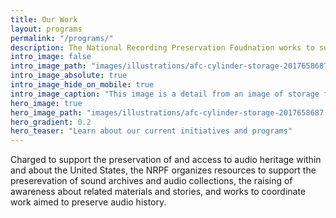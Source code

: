 ```yaml
---
title: Our Work
layout: programs
permalink: "/programs/"
description: The National Recording Preservation Foudnation works to support the preserevation of reocrded sound collections and raise awareness about the importance of preserving audio history.
intro_image: false
intro_image_path: "images/illustrations/afc-cylinder-storage-2017658687.jpeg"
intro_image_absolute: true
intro_image_hide_on_mobile: true
intro_image_caption: "This image is a detail from an image of storage for wax cylinders and other items of the Archive of Folk Song at the Library of Congress, Washington, D.C. The photograph was take by Harris & Ewing of Washington, D.C. There are no known rights restrictions on this photograph. The original photograph is held by the Library of Congress and identified by the control number 2017658687."
hero_image: true
hero_image_path: "images/illustrations/afc-cylinder-storage-2017658687.jpeg"
hero_gradient: 0.2
hero_teaser: "Learn about our current initiatives and programs"
---
```


Charged to support the preservation of and access to
audio heritage within and about the United States, 
the NRPF organizes resources to support the preserevation
of sound archives and audio collections,
the raising of awareness about related materials and stories,
and works to coordinate work aimed to preserve audio history. 

